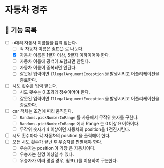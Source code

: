 # 자동차 경주

## 🎯 기능 목록

- [ ] n대의 자동차 이름들을 입력 받는다.
    - [ ] 각 자동차 이름은 쉼표(,) 로 나눈다.
    - [X] 자동차 이름은 1글자 이상, 5글자 이하이어야 한다.
    - [ ] 자동차 이름에 공백이 포함되면 안된다.
    - [ ] 자동차 이름이 중복되면 안된다.
    - [ ] 잘못된 입력이면 `IllegalArgumentException` 을 발생시키고 어플리케이션을 종료한다.
- [ ] 시도 횟수를 입력 받는다.
    - [ ] 시도 횟수는 0 초과의 정수이어야 한다.
    - [ ] 잘못된 입력이면 `IllegalArgumentException` 을 발생시키고 어플리케이션을 종료한다.
- [ ] car 객체는 조건에 따라 움직인다.
    - [ ] `Randoms.pickNumberInRange` 를 사용해서 무작위 숫자를 구한다.
    - [ ] `Randoms.pickNumberInRange` 에서 Range 는 0 이상 9 이하이다.
    - [ ] 무작위 숫자가 4 이상이면 자동차의 position을 1 전진시킨다.
- [ ] 시도 횟수마다 각 자동차의 position 을 출력해야 한다.
- [ ] 모든 시도 횟수가 끝난 후 우승자를 판별해야 한다.
    - [ ] 우승자는 position 이 가장 큰 자동차이다.
    - [ ] 우승자는 한명 이상일 수 있다.
    - [ ] 우승자가 여러 명일 경우, 쉼표(,)를 이용하여 구분한다. 